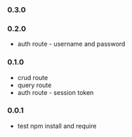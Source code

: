 ### 0.3.0


### 0.2.0

* auth route - username and password

### 0.1.0

* crud route
* query route
* auth route - session token 

### 0.0.1

* test npm install and require
